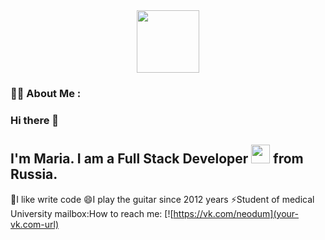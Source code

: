 <div id="header" align="center">
  <img src="https://media.giphy.com/media/tMdyKBra7ntdqSbOV8/giphy.gif" width="100"/>
</div>

### :woman_technologist: About Me :

### Hi there 👋

## I'm Maria. I am a Full Stack Developer <img src="https://media.giphy.com/media/WUlplcMpOCEmTGBtBW/giphy.gif" width="30"> from Russia.

💬I like write code
😄I play the guitar since 2012 years
⚡Student of medical University
mailbox:How to reach me: [![https://vk.com/neodum](your-vk.com-url)

